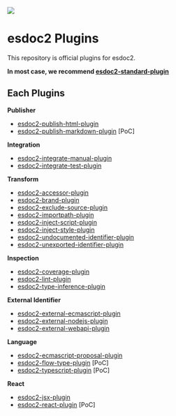 [![](https://travis-ci.org/esdoc2/esdoc2-plugins.svg?branch=master)](https://travis-ci.org/esdoc2/esdoc2-plugins)
# esdoc2 Plugins

This repository is official plugins for esdoc2.

**In most case, we recommend [esdoc2-standard-plugin](./esdoc2-standard-plugin)**

## Each Plugins

**Publisher**
- [esdoc2-publish-html-plugin](./esdoc2-publish-html-plugin)
- [esdoc2-publish-markdown-plugin](./esdoc2-publish-markdown-plugin) [PoC]

**Integration**
- [esdoc2-integrate-manual-plugin](./esdoc2-integrate-manual-plugin)
- [esdoc2-integrate-test-plugin](./esdoc2-integrate-test-plugin)

**Transform**
- [esdoc2-accessor-plugin](./esdoc2-accessor-plugin)
- [esdoc2-brand-plugin](./esdoc2-brand-plugin)
- [esdoc2-exclude-source-plugin](./esdoc2-exclude-source-plugin)
- [esdoc2-importpath-plugin](./esdoc2-importpath-plugin)
- [esdoc2-inject-script-plugin](./esdoc2-inject-script-plugin)
- [esdoc2-inject-style-plugin](./esdoc2-inject-style-plugin)
- [esdoc2-undocumented-identifier-plugin](./esdoc2-undocumented-identifier-plugin)
- [esdoc2-unexported-identifier-plugin](./esdoc2-unexported-identifier-plugin)

**Inspection**
- [esdoc2-coverage-plugin](./esdoc2-coverage-plugin)
- [esdoc2-lint-plugin](./esdoc2-lint-plugin)
- [esdoc2-type-inference-plugin](./esdoc2-type-inference-plugin) 

**External Identifier**
- [esdoc2-external-ecmascript-plugin](./esdoc2-external-ecmascript-plugin)
- [esdoc2-external-nodejs-plugin](./esdoc2-external-nodejs-plugin)
- [esdoc2-external-webapi-plugin](./esdoc2-external-webapi-plugin)

**Language**
- [esdoc2-ecmascript-proposal-plugin](./esdoc2-ecmascript-proposal-plugin)
- [esdoc2-flow-type-plugin](./esdoc2-flow-type-plugin) [PoC]
- [esdoc2-typescript-plugin](./esdoc2-typescript-plugin) [PoC]

**React**
- [esdoc2-jsx-plugin](./esdoc2-jsx-plugin)
- [esdoc2-react-plugin](./esdoc2-react-plugin) [PoC]

